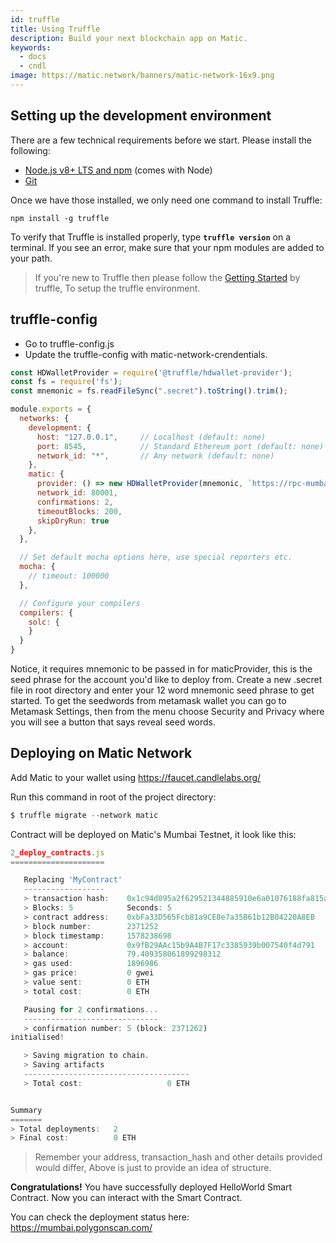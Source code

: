 ```yaml
---
id: truffle
title: Using Truffle
description: Build your next blockchain app on Matic.
keywords:
  - docs
  - cndl
image: https://matic.network/banners/matic-network-16x9.png 
---
```


## **Setting up the development environment**

There are a few technical requirements before we start. Please install the following:

- [Node.js v8+ LTS and npm](https://nodejs.org/en/) (comes with Node)
- [Git](https://git-scm.com/)

Once we have those installed, we only need one command to install Truffle:

    npm install -g truffle

To verify that Truffle is installed properly, type **`truffle version`** on a terminal. If you see an error, make sure that your npm modules are added to your path.

> If you're new to Truffle then please follow the [Getting Started](https://www.trufflesuite.com/docs/truffle/quickstart) by truffle, To setup the truffle environment. 

## **truffle-config**

- Go to truffle-config.js
- Update the truffle-config with matic-network-crendentials.

```js
const HDWalletProvider = require('@truffle/hdwallet-provider');
const fs = require('fs');
const mnemonic = fs.readFileSync(".secret").toString().trim();

module.exports = {
  networks: {
    development: {
      host: "127.0.0.1",     // Localhost (default: none)
      port: 8545,            // Standard Ethereum port (default: none)
      network_id: "*",       // Any network (default: none)
    },
    matic: {
      provider: () => new HDWalletProvider(mnemonic, `https://rpc-mumbai.maticvigil.com`),
      network_id: 80001,
      confirmations: 2,
      timeoutBlocks: 200,
      skipDryRun: true
    },
  },

  // Set default mocha options here, use special reporters etc.
  mocha: {
    // timeout: 100000
  },

  // Configure your compilers
  compilers: {
    solc: {
    }
  }
}
```

Notice, it requires mnemonic to be passed in for maticProvider, this is the seed phrase for the account you'd like to deploy from. Create a new .secret file in root directory and enter your 12 word mnemonic seed phrase to get started. To get the seedwords from metamask wallet you can go to Metamask Settings, then from the menu choose Security and Privacy where you will see a button that says reveal seed words. 

## **Deploying on Matic Network**

Add Matic to your wallet using https://faucet.candlelabs.org/

Run this command in root of the project directory:
```js
$ truffle migrate --network matic
```

Contract will be deployed on Matic's Mumbai Testnet, it look like this:

```js
2_deploy_contracts.js
=====================

   Replacing 'MyContract'
   ------------------
   > transaction hash:    0x1c94d095a2f629521344885910e6a01076188fa815a310765679b05abc09a250
   > Blocks: 5            Seconds: 5
   > contract address:    0xbFa33D565Fcb81a9CE8e7a35B61b12B04220A8EB
   > block number:        2371252
   > block timestamp:     1578238698
   > account:             0x9fB29AAc15b9A4B7F17c3385939b007540f4d791
   > balance:             79.409358061899298312
   > gas used:            1896986
   > gas price:           0 gwei
   > value sent:          0 ETH
   > total cost:          0 ETH

   Pausing for 2 confirmations...
   ------------------------------
   > confirmation number: 5 (block: 2371262)
initialised!

   > Saving migration to chain.
   > Saving artifacts
   -------------------------------------
   > Total cost:                   0 ETH


Summary
=======
> Total deployments:   2
> Final cost:          0 ETH
```

> Remember your address, transaction_hash and other details provided would differ, Above is just to provide an idea of structure.

**Congratulations!** You have successfully deployed HelloWorld Smart Contract. Now you can interact with the Smart Contract.

You can check the deployment status here: https://mumbai.polygonscan.com/

